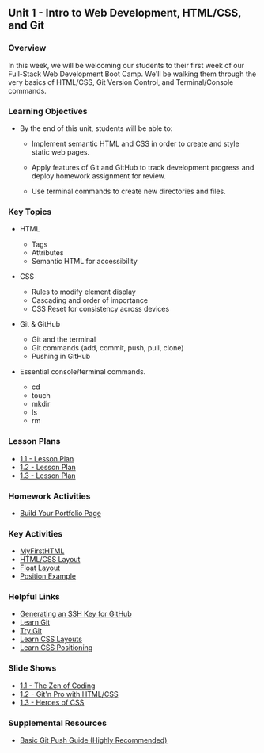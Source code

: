 ## Unit 1 - Intro to Web Development, HTML/CSS, and Git

### Overview

In this week, we will be welcoming our students to their first week of our Full-Stack Web Development Boot Camp. We'll be walking them through the very basics of HTML/CSS, Git Version Control, and Terminal/Console commands.

### Learning Objectives

* By the end of this unit, students will be able to:

  * Implement semantic HTML and CSS in order to create  and style static web pages.

  * Apply features of Git and GitHub to track development progress and deploy homework assignment for review.

  * Use terminal commands to create new directories and files.

### Key Topics

* HTML
  * Tags
  * Attributes
  * Semantic HTML for accessibility

* CSS
  * Rules to modify element display
  * Cascading and order of importance
  * CSS Reset for consistency across devices

* Git & GitHub
  * Git and the terminal
  * Git commands (add, commit, push, pull, clone)
  * Pushing in GitHub

* Essential console/terminal commands.
  * cd
  * touch
  * mkdir
  * ls
  * rm

### Lesson Plans

* [1.1 - Lesson Plan](01-Day/01.1-LessonPlan.md)
* [1.2 - Lesson Plan](02-Day/01.2-LessonPlan.md)
* [1.3 - Lesson Plan](03-Day/01.3-LessonPlan.md)

### Homework Activities

* [Build Your Portfolio Page](../../../01-Class-Content/01-HTML-Git-CSS/02-Homework/README.md)

### Key Activities

* [MyFirstHTML](../../../01-Class-Content/01-html-git-css/01-Activities/03-MyFirstHTML)
* [HTML/CSS Layout](../../../01-Class-Content/01-html-git-css/01-Activities/06-HTML_CSS_Layout)
* [Float Layout](../../../01-Class-Content/01-html-git-css/01-Activities/09-FloatLayout-Activity)
* [Position Example](../../../01-Class-Content/01-html-git-css/01-Activities/10-CSS_PositionedLayout)

### Helpful Links

* [Generating an SSH Key for GitHub](https://help.github.com/articles/generating-an-ssh-key/)
* [Learn Git](https://www.codecademy.com/learn/learn-git)
* [Try Git](https://try.github.io/levels/1/challenges/1)
* [Learn CSS Layouts](http://learn.shayhowe.com/html-css/positioning-content/)
* [Learn CSS Positioning](http://learn.shayhowe.com/advanced-html-css/detailed-css-positioning/)

### Slide Shows

* [1.1 - The Zen of Coding](https://docs.google.com/presentation/d/1Hg-bDqgWSouHcquF_idzDPLsC2xqXouBRX5thXN443s/edit?usp=sharing)
* [1.2 - Git'n Pro with HTML/CSS](https://docs.google.com/presentation/d/1SMhFndlbubN_GKG0nO1rdozAE9bmtKfwPjjD0a5ePR4/edit?usp=sharing)
* [1.3 - Heroes of CSS](https://docs.google.com/presentation/d/170VU6CFgYB9BBh51mS7GyrlWkJKxfzEga6KyfVyh2TE/edit?usp=sharing)

### Supplemental Resources

* [Basic Git Push Guide (Highly Recommended)](02-Day/Supplemental/GitHub-Help)
